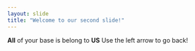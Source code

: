```yaml
---
layout: slide
title: "Welcome to our second slide!"
---
```

**All** of your base is belong to **US**
Use the left arrow to go back!
